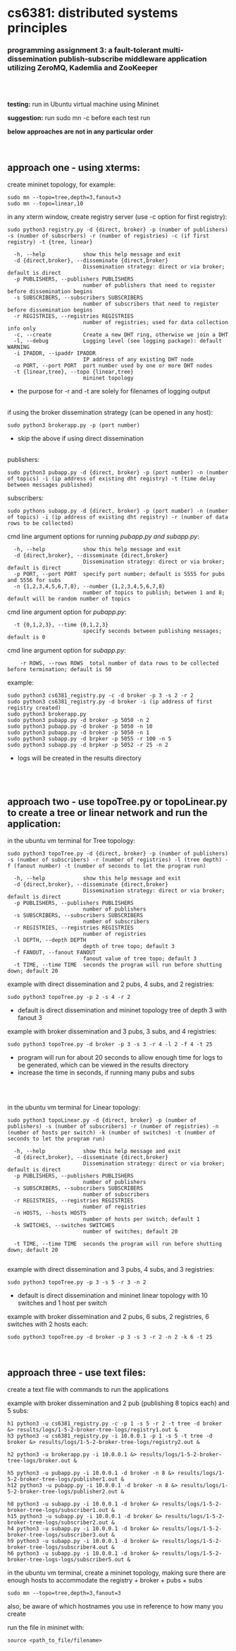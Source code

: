 # cs6381: distributed systems principles

### programming assignment 3: a fault-tolerant multi-dissemination publish-subscribe middleware application utilizing ZeroMQ, Kademlia and ZooKeeper
<br/>

<br/>


**testing:** run in Ubuntu virtual machine using Mininet

**suggestion:** run sudo mn -c before each test run

**below approaches are not in any particular order**

<br/>

## approach one - using xterms:

create mininet topology, for example:
~~~
sudo mn --topo=tree,depth=3,fanout=3
sudo mn --topo=linear,10
~~~
in any xterm window, create registry server (use -c option for first registry):
~~~
sudo python3 registry.py -d {direct, broker} -p (number of publishers) -s (number of subscrbers) -r (number of registries) -c (if first registry) -t {tree, linear}
~~~
~~~
  -h, --help            show this help message and exit
  -d {direct,broker}, --disseminate {direct,broker}
                        Dissemination strategy: direct or via broker; default is direct
  -p PUBLISHERS, --publishers PUBLISHERS
                        number of publishers that need to register before dissemination begins
  -s SUBSCRIBERS, --subscribers SUBSCRIBERS
                        number of subscribers that need to register before dissemination begins
  -r REGISTRIES, --registries REGISTRIES
                        number of registries; used for data collection info only
  -c, --create          Create a new DHT ring, otherwise we join a DHT
  -l, --debug           Logging level (see logging package): default WARNING
  -i IPADDR, --ipaddr IPADDR
                        IP address of any existing DHT node
  -o PORT, --port PORT  port number used by one or more DHT nodes
  -t {linear,tree}, --topo {linear,tree} 
                        mininet topology
~~~
- the purpose for -r and -t are solely for filenames of logging output
<br/><br/>

if using the broker dissemination strategy (can be opened in any host):
~~~
sudo python3 brokerapp.py -p (port number)
~~~
- skip the above if using direct dissemination
<br/><br/>

publishers:
~~~
sudo python3 pubapp.py -d {direct, broker} -p (port number) -n (number of topics) -i (ip address of existing dht registry) -t (time delay between messages published)
~~~

subscribers:
~~~
sudo pythons subapp.py -d {direct, broker} -p (port number) -n (number of topics) -i (ip address of existing dht registry) -r (number of data rows to be collected)
~~~
cmd line argument options for running _pubapp.py and subapp.py_:
~~~
  -h, --help            show this help message and exit
  -d {direct,broker}, --disseminate {direct,broker}
                        Dissemination strategy: direct or via broker; default is direct
  -p PORT, --port PORT  specify port number; default is 5555 for pubs and 5556 for subs
  -n {1,2,3,4,5,6,7,8}, --number {1,2,3,4,5,6,7,8}
                        number of topics to publish; between 1 and 8; default will be random number of topics
~~~
cmd line argument option for _pubapp.py_:
~~~
  -t {0,1,2,3}, --time {0,1,2,3}
                        specify seconds between publishing messages; default is 0
~~~

cmd line argument option for _subapp.py_:
~~~
    -r ROWS, --rows ROWS  total number of data rows to be collected before termination; default is 50

~~~

example:
~~~
sudo python3 cs6381_registry.py -c -d broker -p 3 -s 2 -r 2
sudo python3 cs6381_registry.py -d broker -i (ip address of first registry created)
sudo python3 brokerapp.py
sudo python3 pubapp.py -d broker -p 5050 -n 2
sudo python3 pubapp.py -d broker -p 5050 -n 10
sudo python3 pubapp.py -d broker -p 5050 -n 1
sudo python3 subapp.py -d brpker -p 5055 -r 100 -n 5
sudo python3 subapp.py -d brpker -p 5052 -r 25 -n 2
~~~
- logs will be created in the results directory
<br/>

<br/>

## approach two - use topoTree.py or topoLinear.py to create a tree or linear network and run the application:


in the ubuntu vm terminal for Tree topology:
~~~
sudo python3 topoTree.py -d {direct, broker} -p (number of publishers) -s (number of subscribers) -r (number of registries) -l (tree depth) -f (fanout number) -t (number of seconds to let the program run)
~~~
~~~
  -h, --help            show this help message and exit
  -d {direct,broker}, --disseminate {direct,broker}
                        Dissemination strategy: direct or via broker; default is direct
  -p PUBLISHERS, --publishers PUBLISHERS
                        number of publishers
  -s SUBSCRIBERS, --subscribers SUBSCRIBERS
                        number of subscribers
  -r REGISTRIES, --registries REGISTRIES
                        number of registries
  -l DEPTH, --depth DEPTH
                        depth of tree topo; default 3
  -f FANOUT, --fanout FANOUT
                        fanout value of tree topo; default 3
  -t TIME, --time TIME  seconds the program will run before shutting down; default 20

~~~
example with direct dissemination and 2 pubs, 4 subs, and 2 registries:
~~~
sudo python3 topoTree.py -p 2 -s 4 -r 2
~~~
- default is direct dissemination and mininet topology tree of depth 3 with fanout 3

example with broker dissemination and 3 pubs, 3 subs, and 4 registries:
~~~
sudo python3 topoTree.py -d broker -p 3 -s 3 -r 4 -l 2 -f 4 -t 25
~~~
- program will run for about 20 seconds to allow enough time for logs to be generated, which can be viewed in the results directory
- increase the time in seconds, if running many pubs and subs 
<br/>
<br/>

in the ubuntu vm terminal for Linear topology:
~~~
sudo python3 topoLinear.py -d {direct, broker} -p (number of publishers) -s (number of subscribers) -r (number of registries) -n (number of hosts per switch) -k (number of switches) -t (number of seconds to let the program run)
~~~
~~~
  -h, --help            show this help message and exit
  -d {direct,broker}, --disseminate {direct,broker}
                        Dissemination strategy: direct or via broker; default is direct
  -p PUBLISHERS, --publishers PUBLISHERS
                        number of publishers
  -s SUBSCRIBERS, --subscribers SUBSCRIBERS
                        number of subscribers
  -r REGISTRIES, --registries REGISTRIES
                        number of registries
  -n HOSTS, --hosts HOSTS
                        number of hosts per switch; default 1
  -k SWITCHES, --switches SWITCHES
                        number of switches; default 20

  -t TIME, --time TIME  seconds the program will run before shutting down; default 20
  
~~~
example with direct dissemination and 3 pubs, 4 subs, and 3 registries:
~~~
sudo python3 topoTree.py -p 3 -s 5 -r 3 -n 2
~~~
- default is direct dissemination and mininet linear topology with 10 switches and 1 host per switch

example with broker dissemination and 2 pubs, 6 subs, 2 registries, 6 switches with 2 hosts each:
~~~
sudo python3 topoTree.py -d broker -p 3 -s 3 -r 2 -n 2 -k 6 -t 25
~~~

<br/>

## approach three - use text files:


create a text file with commands to run the applications

example with broker dissemination and 2 pub (publishing 8 topics each) and 5 subs:
~~~
h1 python3 -u cs6381_registry.py -c -p 1 -s 5 -r 2 -t tree -d broker &> results/logs/1-5-2-broker-tree-logs/registry1.out &
h3 python3 -u cs6381_registry.py -i 10.0.0.1 -p 1 -s 5 -t tree -d broker &> results/logs/1-5-2-broker-tree-logs/registry2.out &

h2 python3 -u brokerapp.py -i 10.0.0.1 &> results/logs/1-5-2-broker-tree-logs/broker.out &

h5 python3 -u pubapp.py -i 10.0.0.1 -d broker -n 8 &> results/logs/1-5-2-broker-tree-logs/publisher1.out &
h12 python3 -u pubapp.py -i 10.0.0.1 -d broker -n 8 &> results/logs/1-5-2-broker-tree-logs/publisher2.out &

h8 python3 -u subapp.py -i 10.0.0.1 -d broker &> results/logs/1-5-2-broker-tree-logs/subscriber1.out &
h15 python3 -u subapp.py -i 10.0.0.1 -d broker &> results/logs/1-5-2-broker-tree-logs/subscriber2.out &
h4 python3 -u subapp.py -i 10.0.0.1 -d broker &> results/logs/1-5-2-broker-tree-logs/subscriber3.out &
h9 python3 -u subapp.py -i 10.0.0.1 -d broker &> results/logs/1-5-2-broker-tree-logs/subscriber4.out &
h6 python3 -u subapp.py -i 10.0.0.1 -d broker &> results/logs/1-5-2-broker-tree-logs-logs/subscriber5.out &
~~~

in the ubuntu vm terminal, create a mininet topology, making sure there are enough hosts to accommodate the registry + broker + pubs + subs
~~~
sudo mn --topo=tree,depth=3,fanout=3
~~~
also, be aware of which hostnames you use in reference to how many you create 

run the file in mininet with:
~~~
source <path_to_file/filename>
~~~
